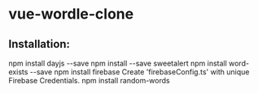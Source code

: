 # vue-wordle-clone

## Installation:

npm install dayjs --save
npm install --save sweetalert
npm install word-exists --save
npm install firebase
    Create 'firebaseConfig.ts' with unique Firebase Credentials.
npm install random-words
